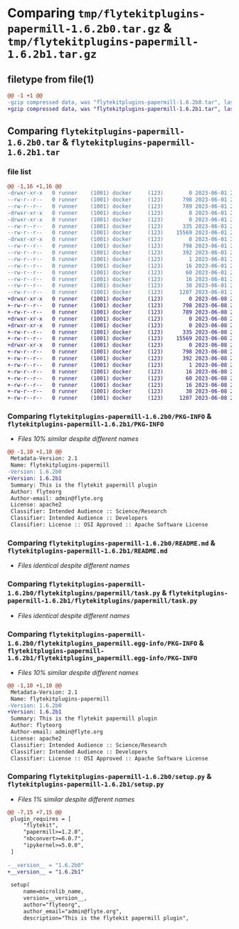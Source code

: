 # Comparing `tmp/flytekitplugins-papermill-1.6.2b0.tar.gz` & `tmp/flytekitplugins-papermill-1.6.2b1.tar.gz`

## filetype from file(1)

```diff
@@ -1 +1 @@
-gzip compressed data, was "flytekitplugins-papermill-1.6.2b0.tar", last modified: Thu Jun  1 20:41:59 2023, max compression
+gzip compressed data, was "flytekitplugins-papermill-1.6.2b1.tar", last modified: Thu Jun  8 23:49:51 2023, max compression
```

## Comparing `flytekitplugins-papermill-1.6.2b0.tar` & `flytekitplugins-papermill-1.6.2b1.tar`

### file list

```diff
@@ -1,16 +1,16 @@
-drwxr-xr-x   0 runner    (1001) docker     (123)        0 2023-06-01 20:41:59.211884 flytekitplugins-papermill-1.6.2b0/
--rw-r--r--   0 runner    (1001) docker     (123)      798 2023-06-01 20:41:59.211884 flytekitplugins-papermill-1.6.2b0/PKG-INFO
--rw-r--r--   0 runner    (1001) docker     (123)      789 2023-06-01 20:41:31.000000 flytekitplugins-papermill-1.6.2b0/README.md
-drwxr-xr-x   0 runner    (1001) docker     (123)        0 2023-06-01 20:41:59.207884 flytekitplugins-papermill-1.6.2b0/flytekitplugins/
-drwxr-xr-x   0 runner    (1001) docker     (123)        0 2023-06-01 20:41:59.207884 flytekitplugins-papermill-1.6.2b0/flytekitplugins/papermill/
--rw-r--r--   0 runner    (1001) docker     (123)      335 2023-06-01 20:41:31.000000 flytekitplugins-papermill-1.6.2b0/flytekitplugins/papermill/__init__.py
--rw-r--r--   0 runner    (1001) docker     (123)    15569 2023-06-01 20:41:31.000000 flytekitplugins-papermill-1.6.2b0/flytekitplugins/papermill/task.py
-drwxr-xr-x   0 runner    (1001) docker     (123)        0 2023-06-01 20:41:59.211884 flytekitplugins-papermill-1.6.2b0/flytekitplugins_papermill.egg-info/
--rw-r--r--   0 runner    (1001) docker     (123)      798 2023-06-01 20:41:59.000000 flytekitplugins-papermill-1.6.2b0/flytekitplugins_papermill.egg-info/PKG-INFO
--rw-r--r--   0 runner    (1001) docker     (123)      392 2023-06-01 20:41:59.000000 flytekitplugins-papermill-1.6.2b0/flytekitplugins_papermill.egg-info/SOURCES.txt
--rw-r--r--   0 runner    (1001) docker     (123)        1 2023-06-01 20:41:59.000000 flytekitplugins-papermill-1.6.2b0/flytekitplugins_papermill.egg-info/dependency_links.txt
--rw-r--r--   0 runner    (1001) docker     (123)       16 2023-06-01 20:41:59.000000 flytekitplugins-papermill-1.6.2b0/flytekitplugins_papermill.egg-info/namespace_packages.txt
--rw-r--r--   0 runner    (1001) docker     (123)       60 2023-06-01 20:41:59.000000 flytekitplugins-papermill-1.6.2b0/flytekitplugins_papermill.egg-info/requires.txt
--rw-r--r--   0 runner    (1001) docker     (123)       16 2023-06-01 20:41:59.000000 flytekitplugins-papermill-1.6.2b0/flytekitplugins_papermill.egg-info/top_level.txt
--rw-r--r--   0 runner    (1001) docker     (123)       38 2023-06-01 20:41:59.211884 flytekitplugins-papermill-1.6.2b0/setup.cfg
--rw-r--r--   0 runner    (1001) docker     (123)     1207 2023-06-01 20:41:50.000000 flytekitplugins-papermill-1.6.2b0/setup.py
+drwxr-xr-x   0 runner    (1001) docker     (123)        0 2023-06-08 23:49:51.223272 flytekitplugins-papermill-1.6.2b1/
+-rw-r--r--   0 runner    (1001) docker     (123)      798 2023-06-08 23:49:51.223272 flytekitplugins-papermill-1.6.2b1/PKG-INFO
+-rw-r--r--   0 runner    (1001) docker     (123)      789 2023-06-08 23:49:15.000000 flytekitplugins-papermill-1.6.2b1/README.md
+drwxr-xr-x   0 runner    (1001) docker     (123)        0 2023-06-08 23:49:51.219272 flytekitplugins-papermill-1.6.2b1/flytekitplugins/
+drwxr-xr-x   0 runner    (1001) docker     (123)        0 2023-06-08 23:49:51.223272 flytekitplugins-papermill-1.6.2b1/flytekitplugins/papermill/
+-rw-r--r--   0 runner    (1001) docker     (123)      335 2023-06-08 23:49:15.000000 flytekitplugins-papermill-1.6.2b1/flytekitplugins/papermill/__init__.py
+-rw-r--r--   0 runner    (1001) docker     (123)    15569 2023-06-08 23:49:15.000000 flytekitplugins-papermill-1.6.2b1/flytekitplugins/papermill/task.py
+drwxr-xr-x   0 runner    (1001) docker     (123)        0 2023-06-08 23:49:51.223272 flytekitplugins-papermill-1.6.2b1/flytekitplugins_papermill.egg-info/
+-rw-r--r--   0 runner    (1001) docker     (123)      798 2023-06-08 23:49:51.000000 flytekitplugins-papermill-1.6.2b1/flytekitplugins_papermill.egg-info/PKG-INFO
+-rw-r--r--   0 runner    (1001) docker     (123)      392 2023-06-08 23:49:51.000000 flytekitplugins-papermill-1.6.2b1/flytekitplugins_papermill.egg-info/SOURCES.txt
+-rw-r--r--   0 runner    (1001) docker     (123)        1 2023-06-08 23:49:51.000000 flytekitplugins-papermill-1.6.2b1/flytekitplugins_papermill.egg-info/dependency_links.txt
+-rw-r--r--   0 runner    (1001) docker     (123)       16 2023-06-08 23:49:51.000000 flytekitplugins-papermill-1.6.2b1/flytekitplugins_papermill.egg-info/namespace_packages.txt
+-rw-r--r--   0 runner    (1001) docker     (123)       60 2023-06-08 23:49:51.000000 flytekitplugins-papermill-1.6.2b1/flytekitplugins_papermill.egg-info/requires.txt
+-rw-r--r--   0 runner    (1001) docker     (123)       16 2023-06-08 23:49:51.000000 flytekitplugins-papermill-1.6.2b1/flytekitplugins_papermill.egg-info/top_level.txt
+-rw-r--r--   0 runner    (1001) docker     (123)       38 2023-06-08 23:49:51.223272 flytekitplugins-papermill-1.6.2b1/setup.cfg
+-rw-r--r--   0 runner    (1001) docker     (123)     1207 2023-06-08 23:49:38.000000 flytekitplugins-papermill-1.6.2b1/setup.py
```

### Comparing `flytekitplugins-papermill-1.6.2b0/PKG-INFO` & `flytekitplugins-papermill-1.6.2b1/PKG-INFO`

 * *Files 10% similar despite different names*

```diff
@@ -1,10 +1,10 @@
 Metadata-Version: 2.1
 Name: flytekitplugins-papermill
-Version: 1.6.2b0
+Version: 1.6.2b1
 Summary: This is the flytekit papermill plugin
 Author: flyteorg
 Author-email: admin@flyte.org
 License: apache2
 Classifier: Intended Audience :: Science/Research
 Classifier: Intended Audience :: Developers
 Classifier: License :: OSI Approved :: Apache Software License
```

### Comparing `flytekitplugins-papermill-1.6.2b0/README.md` & `flytekitplugins-papermill-1.6.2b1/README.md`

 * *Files identical despite different names*

### Comparing `flytekitplugins-papermill-1.6.2b0/flytekitplugins/papermill/task.py` & `flytekitplugins-papermill-1.6.2b1/flytekitplugins/papermill/task.py`

 * *Files identical despite different names*

### Comparing `flytekitplugins-papermill-1.6.2b0/flytekitplugins_papermill.egg-info/PKG-INFO` & `flytekitplugins-papermill-1.6.2b1/flytekitplugins_papermill.egg-info/PKG-INFO`

 * *Files 10% similar despite different names*

```diff
@@ -1,10 +1,10 @@
 Metadata-Version: 2.1
 Name: flytekitplugins-papermill
-Version: 1.6.2b0
+Version: 1.6.2b1
 Summary: This is the flytekit papermill plugin
 Author: flyteorg
 Author-email: admin@flyte.org
 License: apache2
 Classifier: Intended Audience :: Science/Research
 Classifier: Intended Audience :: Developers
 Classifier: License :: OSI Approved :: Apache Software License
```

### Comparing `flytekitplugins-papermill-1.6.2b0/setup.py` & `flytekitplugins-papermill-1.6.2b1/setup.py`

 * *Files 1% similar despite different names*

```diff
@@ -7,15 +7,15 @@
 plugin_requires = [
     "flytekit",
     "papermill>=1.2.0",
     "nbconvert>=6.0.7",
     "ipykernel>=5.0.0",
 ]
 
-__version__ = "1.6.2b0"
+__version__ = "1.6.2b1"
 
 setup(
     name=microlib_name,
     version=__version__,
     author="flyteorg",
     author_email="admin@flyte.org",
     description="This is the flytekit papermill plugin",
```

